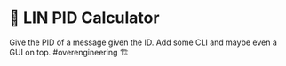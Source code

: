 # :toolbox: LIN PID Calculator
Give the PID of a message given the ID. Add some CLI and maybe even a GUI on top. #overengineering :building_construction:
